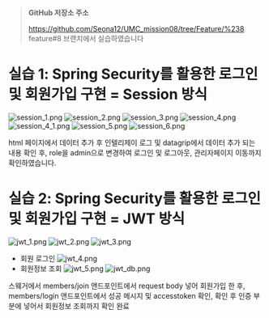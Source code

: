 > **GitHub 저장소 주소**
>
>
> https://github.com/Seona12/UMC_mission08/tree/Feature/%238
> feature#8 브랜치에서 실습하였습니다
> 
# 실습 1: Spring Security를 활용한 로그인 및 회원가입 구현 = Session 방식
![session_1.png](session_1.png)
![session_2.png](session_2.png)
![session_3.png](session_3.png)
![session_4.png](session_4.png)
![session_4_1.png](session_4_1.png)
![session_5.png](session_5.png)
![session_6.png](session_6.png)

html 페이지에서 데이터 추가 후 인텔리제이 로그 및 datagrip에서 데이터 추가 되는 내용 확인 후, role을 admin으로 변경하여 로그인 및 로그아웃, 관리자페이지 이동까지 확인하였습니다.

# 실습 2: Spring Security를 활용한 로그인 및 회원가입 구현 = JWT 방식
![jwt_1.png](jwt_1.png)
![jwt_2.png](jwt_2.png)
![jwt_3.png](jwt_3.png)
- 회원 로그인
![jwt_4.png](jwt_4.png)
- 회원정보 조회
![jwt_5.png](jwt_5.png)
![jwt_db.png](jwt_db.png)

스웨거에서 members/join 앤드포인트에서 request body 넣어 회원가입 한 후, members/login 앤드포인트에서 성공 메시지 및 accesstoken 확인, 확인 후 인증 부분에 넣어서 회원정보 조회까지 확인 완료